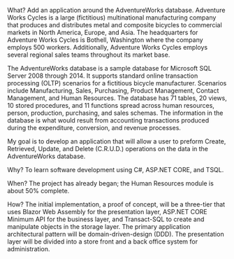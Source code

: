 What? Add an application around the AdventureWorks database.
Adventure Works Cycles is a large (fictitious) multinational manufacturing company that produces and distributes metal and composite bicycles to commercial markets in North America, Europe, and Asia.  The headquarters for Adventure Works Cycles is Bothell, Washington where the company employs 500 workers.  Additionally, Adventure Works Cycles employs several regional sales teams throughout its market base.

The AdventureWorks database is a sample database for  Microsoft SQL Server 2008 through 2014. It supports standard online transaction processing (OLTP) scenarios for a fictitious bicycle manufacturer. Scenarios include Manufacturing, Sales, Purchasing, Product Management, Contact Management, and Human Resources.  The database has 71 tables, 20 views, 10 stored procedures, and 11 functions spread across human resources, person, production, purchasing, and sales schemas.  The information in the database is what would result from accounting transactions produced during the expenditure, conversion, and revenue processes. 

My goal is to develop an application that will allow a user to preform Create, Retrieved, Update, and Delete (C.R.U.D.) operations on the data in the AdventureWorks database.  

Why?
To learn software development using C#, ASP.NET CORE, and TSQL.

When?
The project has already began; the Human Resources module is about 50% complete.

How?
The initial implementation, a proof of concept, will be a three-tier that uses Blazor Web Assembly for the presentation layer, ASP.NET CORE Minimum API for the business layer, and Transact-SQL to create and manipulate objects in the storage layer. The primary application architectural pattern will be domain-driven-design (DDD).  The presentation layer will be divided into a store front and a back office system for administration.
